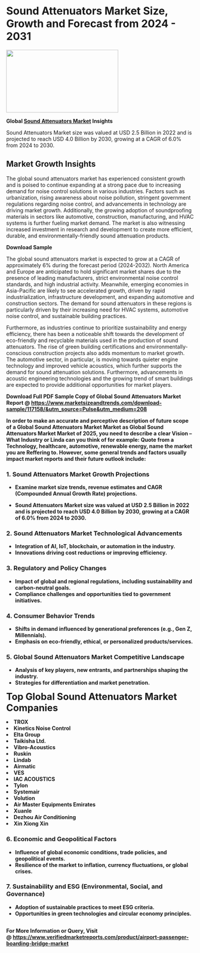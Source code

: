 <H1>Sound Attenuators Market Size, Growth and Forecast from 2024 - 2031</H1><img class="aligncenter size-medium wp-image-584254" src="https://thirdeyenews.in/wp-content/uploads/2024/09/Global-Market-Research-300x168.jpeg" alt="" width="300" height="168" /><p><strong>Global&nbsp;<a href="https://www.marketsizeandtrends.com/download-sample/117158/&amp;utm_source=Pulse&amp;utm_medium=208">Sound Attenuators Market</a> Insights</strong></p><p>Sound Attenuators Market size was valued at USD 2.5 Billion in 2022 and is projected to reach USD 4.0 Billion by 2030, growing at a CAGR of 6.0% from 2024 to 2030.</p><p><h2>Market Growth Insights</h2> <p>The global sound attenuators market has experienced consistent growth and is poised to continue expanding at a strong pace due to increasing demand for noise control solutions in various industries. Factors such as urbanization, rising awareness about noise pollution, stringent government regulations regarding noise control, and advancements in technology are driving market growth. Additionally, the growing adoption of soundproofing materials in sectors like automotive, construction, manufacturing, and HVAC systems is further fueling market demand. The market is also witnessing increased investment in research and development to create more efficient, durable, and environmentally-friendly sound attenuation products.</p> <p><strong>Download Sample</strong></p> <p>The global sound attenuators market is expected to grow at a CAGR of approximately 6% during the forecast period (2024-2032). North America and Europe are anticipated to hold significant market shares due to the presence of leading manufacturers, strict environmental noise control standards, and high industrial activity. Meanwhile, emerging economies in Asia-Pacific are likely to see accelerated growth, driven by rapid industrialization, infrastructure development, and expanding automotive and construction sectors. The demand for sound attenuators in these regions is particularly driven by their increasing need for HVAC systems, automotive noise control, and sustainable building practices.</p> <p>Furthermore, as industries continue to prioritize sustainability and energy efficiency, there has been a noticeable shift towards the development of eco-friendly and recyclable materials used in the production of sound attenuators. The rise of green building certifications and environmentally-conscious construction projects also adds momentum to market growth. The automotive sector, in particular, is moving towards quieter engine technology and improved vehicle acoustics, which further supports the demand for sound attenuation solutions. Furthermore, advancements in acoustic engineering technologies and the growing trend of smart buildings are expected to provide additional opportunities for market players.</p> <p><strong></p><p><span class=""><strong>Download Full PDF Sample Copy of Global Sound Attenuators Market Report</strong> @ <a href="https://www.marketsizeandtrends.com/download-sample/117158/&amp;utm_source=Pulse&amp;utm_medium=208" target="_blank">https://www.marketsizeandtrends.com/download-sample/117158/&amp;utm_source=Pulse&amp;utm_medium=208</a></span></p><p>In order to make an accurate and perceptive description of future scope of a Global&nbsp;Sound Attenuators Market Market as Global&nbsp;Sound Attenuators Market Market of 2025, you need to describe a clear Vision &ndash; What Industry or Linda can you think of for example: Quote from a Technology, healthcare, automotive, renewable energy, name the market you are Reffering to. However, some general trends and factors usually impact market reports and their future outlook include:</p><h3>1.&nbsp;<strong>Sound Attenuators Market Growth Projections</strong></h3><ul><li>Examine market size trends, revenue estimates and CAGR (Compounded Annual Growth Rate) projections.</li><li><p>Sound Attenuators Market size was valued at USD 2.5 Billion in 2022 and is projected to reach USD 4.0 Billion by 2030, growing at a CAGR of 6.0% from 2024 to 2030.</p></li></ul><h3>2.&nbsp;<strong>Sound Attenuators Market Technological Advancements</strong></h3><ul><li>Integration of AI, IoT, blockchain, or automation in the industry.</li><li>Innovations driving cost reductions or improving efficiency.</li></ul><h3>3.&nbsp;<strong>Regulatory and Policy Changes</strong></h3><ul><li>Impact of global and regional regulations, including sustainability and carbon-neutral goals.</li><li>Compliance challenges and opportunities tied to government initiatives.</li></ul><h3>4.&nbsp;<strong>Consumer Behavior Trends</strong></h3><ul><li>Shifts in demand influenced by generational preferences (e.g., Gen Z, Millennials).</li><li>Emphasis on eco-friendly, ethical, or personalized products/services.</li></ul><h3>5.&nbsp;<strong>Global Sound Attenuators Market Competitive Landscape</strong></h3><ul><li>Analysis of key players, new entrants, and partnerships shaping the industry.</li><li>Strategies for differentiation and market penetration.</li></ul><p data-pm-slice="1 1 []"><span style="color: inherit; font-family: inherit; font-size: 25px;">Top Global Sound Attenuators Market Companies</span></p><div class="" data-test-id=""><p><li>TROX</li><li> Kinetics Noise Control</li><li> Elta Group</li><li> Taikisha Ltd.</li><li> Vibro-Acoustics</li><li> Ruskin</li><li> Lindab</li><li> Airmatic</li><li> VES</li><li> IAC ACOUSTICS</li><li> Tylon</li><li> Systemair</li><li> Volution</li><li> Air Master Equipments Emirates</li><li> Xuanle</li><li> Dezhou Air Conditioning</li><li> Xin Xiong Xin</li></p></div><h3>6.&nbsp;<strong>Economic and Geopolitical Factors</strong></h3><ul><li>Influence of global economic conditions, trade policies, and geopolitical events.</li><li>Resilience of the market to inflation, currency fluctuations, or global crises.</li></ul><h3>7.&nbsp;<strong>Sustainability and ESG (Environmental, Social, and Governance)</strong></h3><ul><li>Adoption of sustainable practices to meet ESG criteria.</li><li>Opportunities in green technologies and circular economy principles.</li></ul><h2><strong style="font-size: 14px;">For More Information or Query, Visit @&nbsp;</strong><a style="background-color: #ffffff; font-size: 14px;" href="https://www.marketsizeandtrends.com/report/sound-attenuators-market/" target="_blank">https://www.verifiedmarketreports.com/product/airport-passenger-boarding-bridge-market</a></h2>
